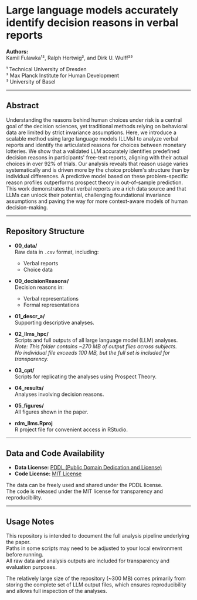 # Large language models accurately identify decision reasons in verbal reports

**Authors:**  
Kamil Fulawka¹², Ralph Hertwig², and Dirk U. Wulff²³  

¹ Technical University of Dresden  
² Max Planck Institute for Human Development  
³ University of Basel  

---

## Abstract
Understanding the reasons behind human choices under risk is a central goal of the decision sciences, yet traditional methods relying on behavioral data are limited by strict invariance assumptions. Here, we introduce a scalable method using large language models (LLMs) to analyze verbal reports and identify the articulated reasons for choices between monetary lotteries. We show that a validated LLM accurately identifies predefined decision reasons in participants' free-text reports, aligning with their actual choices in over 92% of trials. Our analysis reveals that reason usage varies systematically and is driven more by the choice problem's structure than by individual differences. A predictive model based on these problem-specific reason profiles outperforms prospect theory in out-of-sample prediction. This work demonstrates that verbal reports are a rich data source and that LLMs can unlock their potential, challenging foundational invariance assumptions and paving the way for more context-aware models of human decision-making.

---

## Repository Structure

- **00_data/**  
  Raw data in `.csv` format, including:
  - Verbal reports  
  - Choice data  

- **00_decisionReasons/**  
  Decision reasons in:
  - Verbal representations  
  - Formal representations  

- **01_descr_a/**  
  Supporting descriptive analyses.  

- **02_llms_hpc/**  
  Scripts and full outputs of all large language model (LLM) analyses.  
  *Note: This folder contains ~270 MB of output files across subjects.  
  No individual file exceeds 100 MB, but the full set is included for transparency.*  

- **03_cpt/**  
  Scripts for replicating the analyses using Prospect Theory.  

- **04_results/**  
  Analyses involving decision reasons.  

- **05_figures/**  
  All figures shown in the paper.  

- **rdm_llms.Rproj**  
  R project file for convenient access in RStudio.  

---

## Data and Code Availability

- **Data License:** [PDDL (Public Domain Dedication and License)](https://opendatacommons.org/licenses/pddl/)  
- **Code License:** [MIT License](https://opensource.org/licenses/MIT)  

The data can be freely used and shared under the PDDL license.  
The code is released under the MIT license for transparency and reproducibility.  

---

## Usage Notes

This repository is intended to document the full analysis pipeline underlying the paper.  
Paths in some scripts may need to be adjusted to your local environment before running.  
All raw data and analysis outputs are included for transparency and evaluation purposes.  

The relatively large size of the repository (~300 MB) comes primarily from storing the complete set of LLM output files, which ensures reproducibility and allows full inspection of the analyses.
